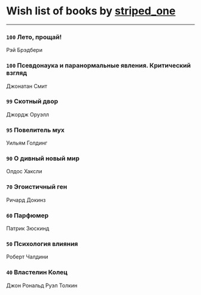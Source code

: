 # Wish list of books by [striped_one](http://vk.com/id249815548)
---

### `100` Лето, прощай!
Рэй Брэдбери

### `100` Псевдонаука и паранормальные явления. Критический взгляд
Джонатан Смит

### `99` Скотный двор
Джордж Оруэлл

### `95` Повелитель мух
Уильям Голдинг

### `90` О дивный новый мир
Олдос Хаксли

### `70` Эгоистичный ген
Ричард Докинз

### `60` Парфюмер
Патрик Зюскинд

### `50` Психология влияния
Роберт Чалдини

### `40` Властелин Колец
Джон Рональд Руэл Толкин

